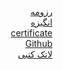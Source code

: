 <html>
  <body dir="rtl">
    <a href="https://ateferahmani.github.io/">رزومه</a><br>
    <a href="https://ateferahmani.github.io/Ateferahmani77.github.io">انگیزه</a><br>
    <a href="https://www.sololearn.com/Certificate/1024-20275547/pdf/"> certificate </a><br>
    <a href="https://github.com/ateferahmani/Ateferahmani.github.io"> Github </a><br>
    <a href=""> لاتک کتبی </a><br>
    </div>
  </body>
 </html>
  
